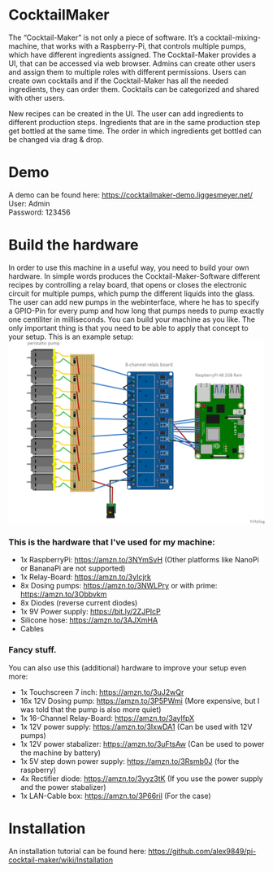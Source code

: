 # CocktailMaker

The “Cocktail-Maker” is not only a piece of software. 
It’s a cocktail-mixing-machine, that works with a Raspberry-Pi, 
that controls multiple pumps, which have different ingredients assigned. 
The Cocktail-Maker provides a UI, that can be accessed via web browser. 
Admins can create other users and assign them to multiple roles with 
different permissions. Users can create own cocktails and if the 
Cocktail-Maker has all the needed ingredients, they can order them. 
Cocktails can be categorized and shared with other users.

New recipes can be created in the UI. The user can add ingredients to 
different production steps. Ingredients that are in the same 
production step get bottled at the same time. 
The order in which ingredients get bottled can be changed via drag & 
drop.

# Demo
A demo can be found here: https://cocktailmaker-demo.liggesmeyer.net/
User: Admin  
Password: 123456  

# Build the hardware

In order to use this machine in a useful way, you need to build your own hardware.
In simple words produces the Cocktail-Maker-Software different recipes by 
controlling a relay board, that opens or closes the electronic circuit 
for multiple pumps, which pump the different liquids into the glass.
The user can add new pumps in the webinterface, where he has to specify a GPIO-Pin
for every pump and how long that pumps needs to pump exactly one centiliter in 
milliseconds. You can build your machine as you like. The only important thing
is that you need to be able to apply that concept to your setup. This is an example setup:
![Blueprint](./documentation/img/blueprint.png "Blueprint")

### This is the hardware that I've used for my machine:
 * 1x RaspberryPi: https://amzn.to/3NYmSvH (Other platforms like NanoPi or BananaPi are not supported)
 * 1x Relay-Board: https://amzn.to/3yIcjrk
 * 8x Dosing pumps: https://amzn.to/3NWLPry or with prime: https://amzn.to/3Obbvkm
 * 8x Diodes (reverse current diodes)
 * 1x 9V Power supply: https://bit.ly/2ZJPIcP
 * Silicone hose: https://amzn.to/3AJXmHA
 * Cables
 
### Fancy stuff.
You can also use this (additional) hardware to improve your setup even more:
 * 1x Touchscreen 7 inch: https://amzn.to/3uJ2wQr
 * 16x 12V Dosing pump: https://amzn.to/3P5PWmi (More expensive, but I was told that the pump is also more quiet)
 * 1x 16-Channel Relay-Board: https://amzn.to/3ayIfpX
 * 1x 12V power supply: https://amzn.to/3IxwDA1 (Can be used with 12V pumps)
 * 1x 12V power stabalizer: https://amzn.to/3uFtsAw (Can be used to power the machine by battery)
 * 1x 5V step down power supply: https://amzn.to/3Rsmb0J (for the raspberry)
 * 4x Rectifier diode: https://amzn.to/3yyz3tK (If you use the power supply and the power stabalizer)
 * 1x LAN-Cable box: https://amzn.to/3P66ril (For the case)

# Installation

An installation tutorial can be found here: https://github.com/alex9849/pi-cocktail-maker/wiki/Installation
